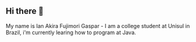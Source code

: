 ## Hi there 👋

My name is Ian Akira Fujimori Gaspar - I am a college student at Unisul in Brazil, i'm currently learing how to program at Java. 
